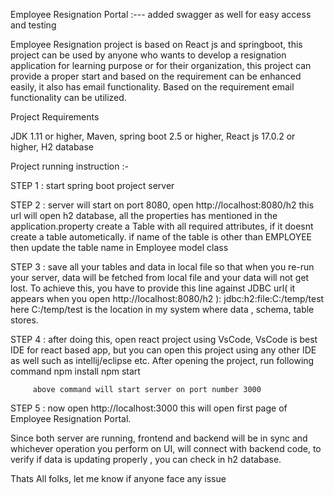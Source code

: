 Employee Resignation Portal :--- added swagger as well for easy access and testing

Employee Resignation project is based on React js and springboot, this project can be used by anyone who wants to develop a resignation application for learning purpose 
or for their organization, this project can provide a proper start and based on the requirement can be enhanced easily, it also has email functionality.
Based on the requirement email functionality can be utilized.


Project Requirements

JDK 1.11 or higher, Maven, spring boot 2.5 or higher, React js 17.0.2 or higher, H2 database

Project running instruction :- 

STEP 1 : start spring boot project server

STEP 2 : server will start on port 8080, open http://localhost:8080/h2
         this url will open h2 database, all the properties has mentioned in the application.property
         create a Table with all required attributes, if it doesnt create a table autometically.
         if name of the table is other than EMPLOYEE then update the table name in Employee model class
         
STEP 3 : save all your tables and data in local file so that when you re-run your server, data will be fetched from local file and your data will not get lost.
         To achieve this, you have to provide this line against JDBC url( it appears when you open http://localhost:8080/h2 ): jdbc:h2:file:C:/temp/test
         here C:/temp/test is the location in my system where data , schema, table stores.
         
STEP 4 : after doing this, open react project using VsCode, VsCode is best IDE for react based app, but you can open this project using any other IDE as well such as 
         intellij/eclipse etc.
         After opening the project, run following command
         npm install
         npm start
         
         above command will start server on port number 3000

STEP 5 : now open http://localhost:3000
         this will open first page of Employee Resignation Portal.
         
Since both server are running, frontend and backend will be in sync and whichever operation you perform on UI, will connect with backend code, to verify if data is updating 
properly , you can check in h2 database.


Thats All folks, let me know if anyone face any issue


